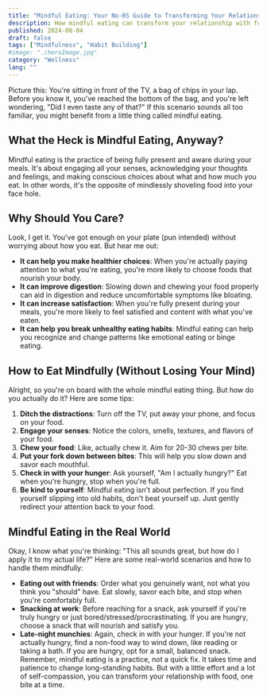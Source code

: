 ```yaml
---
title: "Mindful Eating: Your No-BS Guide to Transforming Your Relationship with Food"
description: How mindful eating can transform your relationship with food, from making healthier choices to increasing satisfaction and breaking unhealthy habits.
published: 2024-08-04
draft: false
tags: ["Mindfulness", "Habit Building"]
#image: "./heroImage.jpg"
category: "Wellness"
lang: ""
---
```



Picture this: You're sitting in front of the TV, a bag of chips in your lap. Before you know it, you've reached the bottom of the bag, and you're left wondering, "Did I even taste any of that?" If this scenario sounds all too familiar, you might benefit from a little thing called mindful eating.


## What the Heck is Mindful Eating, Anyway?

Mindful eating is the practice of being fully present and aware during your meals. It's about engaging all your senses, acknowledging your thoughts and feelings, and making conscious choices about what and how much you eat. In other words, it's the opposite of mindlessly shoveling food into your face hole.

## Why Should You Care?

Look, I get it. You've got enough on your plate (pun intended) without worrying about how you eat. But hear me out:

- **It can help you make healthier choices**: When you're actually paying attention to what you're eating, you're more likely to choose foods that nourish your body.
- **It can improve digestion**: Slowing down and chewing your food properly can aid in digestion and reduce uncomfortable symptoms like bloating.
- **It can increase satisfaction**: When you're fully present during your meals, you're more likely to feel satisfied and content with what you've eaten.
- **It can help you break unhealthy eating habits**: Mindful eating can help you recognize and change patterns like emotional eating or binge eating.

## How to Eat Mindfully (Without Losing Your Mind)

Alright, so you're on board with the whole mindful eating thing. But how do you actually do it? Here are some tips:

1. **Ditch the distractions**: Turn off the TV, put away your phone, and focus on your food.
2. **Engage your senses**: Notice the colors, smells, textures, and flavors of your food.
3. **Chew your food**: Like, actually chew it. Aim for 20-30 chews per bite.
4. **Put your fork down between bites**: This will help you slow down and savor each mouthful.
5. **Check in with your hunger**: Ask yourself, "Am I actually hungry?" Eat when you're hungry, stop when you're full.
6. **Be kind to yourself**: Mindful eating isn't about perfection. If you find yourself slipping into old habits, don't beat yourself up. Just gently redirect your attention back to your food.

## Mindful Eating in the Real World

Okay, I know what you're thinking: "This all sounds great, but how do I apply it to my actual life?" Here are some real-world scenarios and how to handle them mindfully:

- **Eating out with friends**: Order what you genuinely want, not what you think you "should" have. Eat slowly, savor each bite, and stop when you're comfortably full.
- **Snacking at work**: Before reaching for a snack, ask yourself if you're truly hungry or just bored/stressed/procrastinating. If you are hungry, choose a snack that will nourish and satisfy you.
- **Late-night munchies**: Again, check in with your hunger. If you're not actually hungry, find a non-food way to wind down, like reading or taking a bath. If you are hungry, opt for a small, balanced snack. Remember, mindful eating is a practice, not a quick fix. It takes time and patience to change long-standing habits. But with a little effort and a lot of self-compassion, you can transform your relationship with food, one bite at a time.
